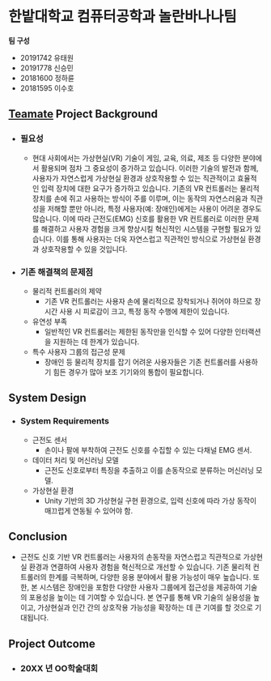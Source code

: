 # 한밭대학교 컴퓨터공학과 놀란바나나팀

**팀 구성**
- 20191742 유태원 
- 20191778 신승민
- 20181600 정하륜
- 20181595 이수호

## <u>Teamate</u> Project Background
- ### 필요성
  - 현대 사회에서는 가상현실(VR) 기술이 게임, 교육, 의료, 제조 등 다양한 분야에서 활용되며 점차 그 중요성이 증가하고 있습니다. 이러한 기술의 발전과 함께, 사용자가 자연스럽게 가상현실 환경과 상호작용할 수 있는 직관적이고 효율적인 입력 장치에 대한 요구가 증가하고 있습니다. 기존의 VR 컨트롤러는 물리적 장치를 손에 쥐고 사용하는 방식이 주를 이루며, 이는 동작의 자연스러움과 직관성을 저해할 뿐만 아니라, 특정 사용자(예: 장애인)에게는 사용이 어려운 경우도 많습니다. 이에 따라 근전도(EMG) 신호를 활용한 VR 컨트롤러로 이러한 문제를 해결하고 사용자 경험을 크게 향상시킬 혁신적인 시스템을 구현할 필요가 있습니다. 이를 통해 사용자는 더욱 자연스럽고 직관적인 방식으로 가상현실 환경과 상호작용할 수 있을 것입니다.
- ### 기존 해결책의 문제점
  - 물리적 컨트롤러의 제약
    - 기존 VR 컨트롤러는 사용자 손에 물리적으로 장착되거나 쥐어야 하므로 장시간 사용 시 피로감이 크고, 특정 동작 수행에 제한이 있습니다.
  - 유연성 부족
    - 일반적인 VR 컨트롤러는 제한된 동작만을 인식할 수 있어 다양한 인터랙션을 지원하는 데 한계가 있습니다.
  - 특수 사용자 그룹의 접근성 문제
    - 장애인 등 물리적 장치를 잡기 어려운 사용자들은 기존 컨트롤러를 사용하기 힘든 경우가 많아 보조 기기와의 통합이 필요합니다.
  
## System Design
  - ### System Requirements
    - 근전도 센서
      - 손이나 팔에 부착하여 근전도 신호를 수집할 수 있는 다채널 EMG 센서.
    - 데이터 처리 및 머신러닝 모델
      - 근전도 신호로부터 특징을 추출하고 이를 손동작으로 분류하는 머신러닝 모델.
    - 가상현실 환경
      - Unity 기반의 3D 가상현실 구현 환경으로, 입력 신호에 따라 가상 동작이 매끄럽게 연동될 수 있어야 함.
    
## Conclusion
  - 근전도 신호 기반 VR 컨트롤러는 사용자의 손동작을 자연스럽고 직관적으로 가상현실 환경과 연결하여 사용자 경험을 혁신적으로 개선할 수 있습니다. 기존 물리적 컨트롤러의 한계를 극복하며, 다양한 응용 분야에서 활용 가능성이 매우 높습니다. 또한, 본 시스템은 장애인을 포함한 다양한 사용자 그룹에게 접근성을 제공하여 기술의 포용성을 높이는 데 기여할 수 있습니다. 본 연구를 통해 VR 기술의 실용성을 높이고, 가상현실과 인간 간의 상호작용 가능성을 확장하는 데 큰 기여를 할 것으로 기대됩니다.
  
## Project Outcome
- ### 20XX 년 OO학술대회 
